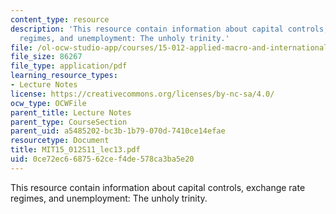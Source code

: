 ```yaml
---
content_type: resource
description: 'This resource contain information about capital controls, exchange rate
  regimes, and unemployment: The unholy trinity.'
file: /ol-ocw-studio-app/courses/15-012-applied-macro-and-international-economics-spring-2011/0ce72ec6687562cef4de578ca3ba5e20_MIT15_012S11_lec13.pdf
file_size: 86267
file_type: application/pdf
learning_resource_types:
- Lecture Notes
license: https://creativecommons.org/licenses/by-nc-sa/4.0/
ocw_type: OCWFile
parent_title: Lecture Notes
parent_type: CourseSection
parent_uid: a5485202-bc3b-1b79-070d-7410ce14efae
resourcetype: Document
title: MIT15_012S11_lec13.pdf
uid: 0ce72ec6-6875-62ce-f4de-578ca3ba5e20
---
```

This resource contain information about capital controls, exchange rate regimes, and unemployment: The unholy trinity.